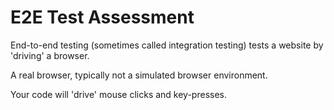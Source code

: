 # E2E Test Assessment

End-to-end testing (sometimes called integration testing) tests a website by 'driving' a browser.

A real browser, typically not a simulated browser environment.

Your code will 'drive' mouse clicks and key-presses.


